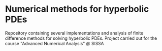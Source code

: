 # Numerical methods for hyperbolic PDEs
Repository containing several implementations and analysis of finite difference methods for solving hyperbolic PDEs.
Project carried out for the course "Advanced Numerical Analysis" @ SISSA
